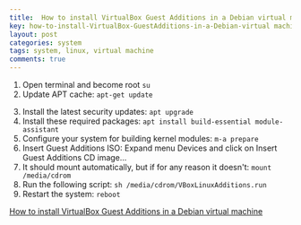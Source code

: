 ```yaml
---
title:  How to install VirtualBox Guest Additions in a Debian virtual machine
key: how-to-install-VirtualBox-GuestAdditions-in-a-Debian-virtual machine
layout: post
categories: system
tags: system, linux, virtual machine
comments: true
---
```



1. Open terminal and become root ```su```
2. Update APT cache: ```apt-get update```

<!--more-->

3. Install the latest security updates: ```apt upgrade```
4. Install these required packages: ```apt install build-essential module-assistant```
5. Configure your system for building kernel modules: ```m-a prepare```
6. Insert Guest Additions ISO: Expand menu Devices and click on Insert Guest Additions CD image...
7. It should mount automatically, but if for any reason it doesn't: ```mount /media/cdrom```
8. Run the following script: ```sh /media/cdrom/VBoxLinuxAdditions.run```
9. Restart the system: ```reboot```

[How to install VirtualBox Guest Additions in a Debian virtual machine](https://unix.stackexchange.com/questions/286934/how-to-install-virtualbox-guest-additions-in-a-debian-virtual-machine)